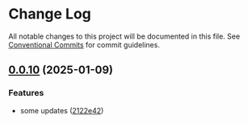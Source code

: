 # Change Log

All notable changes to this project will be documented in this file.
See [Conventional Commits](https://conventionalcommits.org) for commit guidelines.

## [0.0.10](https://github.com/ilshaw/van/compare/zap@0.0.9...zap@0.0.10) (2025-01-09)


### Features

* some updates ([2122e42](https://github.com/ilshaw/van/commit/2122e42cfb888bed422bc9155847bda9c4ffefc7))
